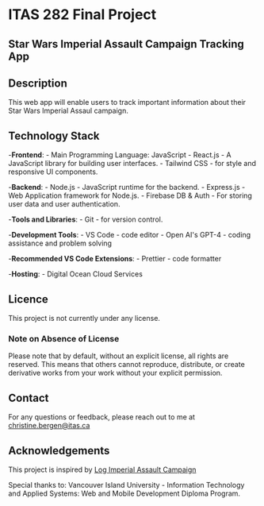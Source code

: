 # ITAS 282 Final Project
## Star Wars Imperial Assault Campaign Tracking App

## Description
This web app will enable users to track important information about their 
Star Wars Imperial Assaul campaign. 

## Technology Stack

-**Frontend**:
    - Main Programming Language: JavaScript
    - React.js - A JavaScript library for building user interfaces.
    - Tailwind CSS - for style and responsive UI components.

-**Backend**:
    - Node.js - JavaScript runtime for the backend.
    - Express.js - Web Application framework for Node.js.
    - Firebase DB & Auth - For storing user data and user authentication.

-**Tools and Libraries**:
    - Git - for version control.

-**Development Tools**:
    - VS Code - code editor
    - Open AI's GPT-4 - coding assistance and problem solving

-**Recommended VS Code Extensions**:
    - Prettier - code formatter

-**Hosting**:
    - Digital Ocean Cloud Services

## Licence

This project is not currently under any license.

### Note on Absence of License

Please note that by default, without an explicit license, all rights are reserved. This means that others cannot reproduce, distribute, or create derivative works from your work without your explicit permission.


## Contact

For any questions or feedback, please reach out to me at christine.bergen@itas.ca

## Acknowledgements

This project is inspired by [Log Imperial Assault Campaign](https://play.google.com/store/apps/details?id=com.gau.ia.campaign.log&hl=en_CA&gl=US)

Special thanks to:
 Vancouver Island University - Information Technology and Applied Systems: Web and Mobile Development Diploma Program.


